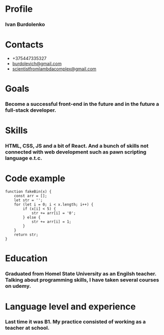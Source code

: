 # Profile

### Ivan Burdolenko

# Contacts

-   +375447335327
-   burdolevich@gmail.com
-   scientistfromlambdacomplex@gmail.com

# Goals

### Become a successful front-end in the future and in the future a full-stack developer.

# Skills

### HTML, CSS, JS and a bit of React. And a bunch of skills not connected with web development such as pawn scripting language e.t.c.

# Code example

```
function fakeBin(x) {
    const arr = [];
    let str = '';
    for (let i = 0; i < x.length; i++) {
        if (x[i] < 5) {
            str += arr[i] = '0';
        } else {
            str += arr[i] = 1;
        }
    }
    return str;
}
```

# Education

### Graduated from Homel State University as an Engilsh teacher. Talking about programming skills, I have taken several courses on udemy.

# Language level and experience

### Last time it was B1. My practice consisted of working as a teacher at school.
